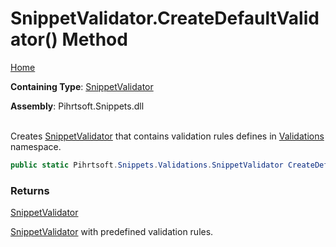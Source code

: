# SnippetValidator\.CreateDefaultValidator\(\) Method

[Home](../../../../../README.md)

**Containing Type**: [SnippetValidator](../README.md)

**Assembly**: Pihrtsoft\.Snippets\.dll

\
Creates [SnippetValidator](../README.md) that contains validation rules defines in [Validations](../../README.md) namespace\.

```csharp
public static Pihrtsoft.Snippets.Validations.SnippetValidator CreateDefaultValidator()
```

### Returns

[SnippetValidator](../README.md)

[SnippetValidator](../README.md) with predefined validation rules\.